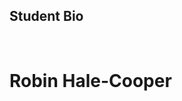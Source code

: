 
<!DOCTYPE html>
<html lang="en">
<head>
    <meta charset="UTF-8">
    <meta name="viewport" content="width=device-width, initial-scale=1.0">
    <meta http-equiv="X-UA-Compatible" content="ie=edge">
    <title>Bootcamp Student Bio </title>
</head>
<body>
    <h2>Student Bio</H2>
    <br>
    <h1>Robin Hale-Cooper</h1>
</body>
</html>
